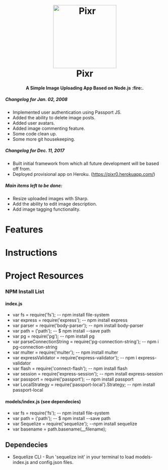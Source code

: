 
<h1 align="center">
  <br>
  <a href="https://pixr0.herokuapp.com/"><img src="https://s3.amazonaws.com/nycdapixr/assets/ui/newlogo.png" alt="Pixr" width="200"></a>
  <br>
  Pixr
  <br>
</h1>

<h4 align="center">A Simple Image Uploading App Based on Node.js :fire:.  </h4>


##### Changelog for Jan. 02, 2008
* Implemented user authentication using Passport JS.
* Added the ability to delete image posts.
* Added user avatars.
* Added image commenting feature.
* Some code clean up.
* Some more git housekeeping.

##### Changelog for Dec. 11, 2017
* Built initial framework from which all future development will be based off from.
* Deployed provisional app on Heroku. (https://pixr0.herokuapp.com/)

##### Main items left to be done:
* Resize uploaded images with Sharp.
* Add the ability to edit image description.
* Add image tagging functionality.


# Features

# Instructions

# Project Resources

### NPM Install List
#### index.js
* var fs = require('fs');  -- npm install file-system
* var express = require('express'); -- npm install express
* var parser = require('body-parser'); -- npm install body-parser
* var path = ('path'); -- $ npm install --save path
* var pg = require('pg'); -- npm install pg
* var parseConnectionString = require('pg-connection-string'); -- npm i pg-connection-string
* var multer = require('multer'); -- npm install multer
* var expressValidator = require('express-validator'); -- npm i express-validator
* var flash = require('connect-flash'); -- npm install flash
* var session = require('express-session'); -- npm install express-session
* var passport = require('passport'); -- npm install passport
* var LocalStrategy = require('passport-local').Strategy; -- npm install passport-local

#### models/index.js (see dependecies)
* var fs = require('fs');  -- npm install file-system
* var path = ('path'); -- $ npm install --save path
* var Sequelize = require('sequelize'); --npm install sequelize
* var basename  = path.basename(__filename);

## Dependecies
* Sequelize CLI - Run 'sequelize init' in your terminal to load models-index.js and config.json files.
